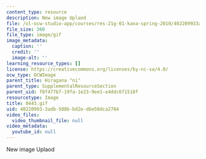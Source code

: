 ```yaml
---
content_type: resource
description: New image Uplaod
file: /ol-ocw-studio-app/courses/res-21g-01-kana-spring-2010/402209933adb508bbd2ed6e50dca2704_0443.gif
file_size: 360
file_type: image/gif
image_metadata:
  caption: ''
  credit: ''
  image-alt: ''
learning_resource_types: []
license: https://creativecommons.org/licenses/by-nc-sa/4.0/
ocw_type: OCWImage
parent_title: Hiragana "ni"
parent_type: SupplementalResourceSection
parent_uid: f8f477b7-19fa-1e23-9ee1-e4ddc6f1518f
resourcetype: Image
title: 0443.gif
uid: 40220993-3adb-508b-bd2e-d6e50dca2704
video_files:
  video_thumbnail_file: null
video_metadata:
  youtube_id: null
---
```

New image Uplaod